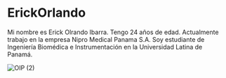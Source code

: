 # ErickOrlando
Mi nombre es Erick Olrando Ibarra.
Tengo 24 años de edad.
Actualmente trabajo en la empresa Nipro Medical Panama S.A.
Soy estudiante de Ingeniería Biomédica e Instrumentación en la Universidad Latina de Panamá.

![OIP (2)](https://github.com/the12best/ErickOrlando/assets/134174279/2293a710-2edf-4685-a149-262d469e4239)

